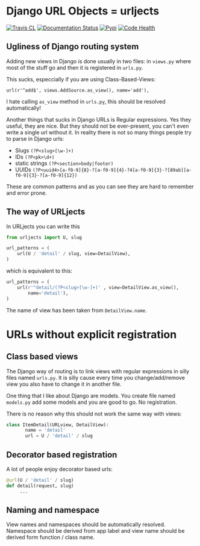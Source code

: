 Django URL Objects = urljects
=============================


[![Travis CL](https://img.shields.io/travis/Visgean/urljects.svg)](https://travis-ci.org/Visgean/urljects)
[![Documentation Status](https://readthedocs.org/projects/urljects/badge/?version=latest)](https://urljects.readthedocs.org/en/latest/)
[![Pypi](https://img.shields.io/pypi/v/urljects.svg)](https://pypi.python.org/pypi/urljects)
[![Code Health](https://landscape.io/github/Visgean/urljects/master/landscape.svg?style=flat)](https://landscape.io/github/Visgean/urljects/master)


Ugliness of Django routing system
---------------------------------

Adding new views in Django is done usually in two files: in ``views.py`` where most of the stuff go and then it is registered in ``urls.py``. 

This sucks, especcially if you are using Class-Based-Views: 

```
url(r'^add$', views.AddSource.as_view(), name='add'),
```

I hate calling ``as_view`` method in ``urls.py``, this should be resolved automatically!

Another things that sucks in Django URLs is Regular expressions. Yes they useful, they are nice. But they should not be ever-present,  you can't even write a single url without it. 
In reality there is not so many things people try to parse in Django urls:

 - Slugs ``(?P<slug>[\w-]+)``
 - IDs ``(?P<pk>\d+)``
 - static strings ``(?P<section>body|footer)``
 - UUIDs ``(?P<uuid4>[a-f0-9]{8}-?[a-f0-9]{4}-?4[a-f0-9]{3}-?[89ab][a-f0-9]{3}-?[a-f0-9]{12})``

These are common patterns and as you can see they are hard to remember and error prone.

The way of URLjects
-------------------

In URLjects you can write this

```python
from urljects import U, slug

url_patterns = (
    url(U / 'detail' / slug, view=DetailView),
)
```

which is equivalent to this:

```python 
url_patterns = (
    url(r'^detail/(?P<slug>[\w-]+)' , view=DetailView.as_view(), 
        name='detail'),
)
```

The name of view has been taken from ``DetailView.name``.

URLs without explicit registration
============================

Class based views
----------------------------

The Django way of routing is to link views with regular expressions in silly files named ``urls.py``. It is silly cause every time you change/add/remove view you also have to change it in another file. 

One thing that I like about Django are models. You create file named ``models.py`` add some models and you are good to go. No registration. 

There is no reason why this should not work the same way with views:

```python
class ItemDetail(URLview, DetailView):
       name = 'detail'
       url = U / 'detail' / slug
```

Decorator based registration
--------------------------------------------
A lot of people enjoy decorator based urls:


```python
@url(U / 'detail' / slug)
def detail(request, slug)
     ...
```

Naming and namespace
--------------------------------------

View names and namespaces should be automatically resolved. 
Namespace should be derived from app label and view name should be derived form function / class name. 

